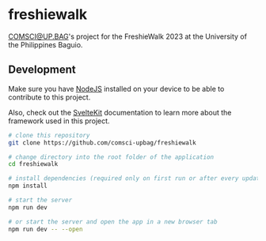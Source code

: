 # freshiewalk

COMSCI@UP.BAG's project for the FreshieWalk 2023 at the University of the Philippines Baguio.

## Development

Make sure you have [NodeJS](https://nodejs.org) installed on your device to be able to contribute to this project.

Also, check out the [SvelteKit](https://kit.svelte.dev) documentation to learn more about the framework used in this project.

```bash
# clone this repository
git clone https://github.com/comsci-upbag/freshiewalk

# change directory into the root folder of the application
cd freshiewalk

# install dependencies (required only on first run or after every update on package.json)
npm install

# start the server
npm run dev

# or start the server and open the app in a new browser tab
npm run dev -- --open
```
